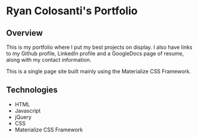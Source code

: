 # Ryan Colosanti's Portfolio

## Overview
This is my portfolio where I put my best projects on display. I also have links to my Github profile, LinkedIn profile and a GoogleDocs page of resume, along with my contact information.

This is a single page site built mainly using the Materialize CSS Framework.

## Technologies
- HTML
- Javascript
- jQuery
- CSS
- Materialize CSS Framework
